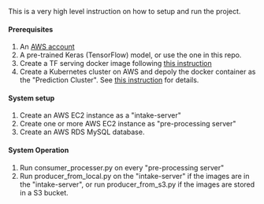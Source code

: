 This is a very high level instruction on how to setup and run the project.

#### Prerequisites
1. An [AWS account](https://aws.amazon.com/account/)
2. A pre-trained Keras (TensorFlow) model, or use the one in this repo.
3. Create a TF serving docker image following [this instruction](docs/tensorflow_serving_instructions.md)
4. Create a Kubernetes cluster on AWS and depoly the docker container as the "Prediction Cluster". See [this instruction](docs/kubernetes_instructions.md) for details.

#### System setup
1. Create an AWS EC2 instance as a "intake-server"
2. Create one or more AWS EC2 instance as "pre-processing server"
3. Create an AWS RDS MySQL database.

#### System Operation
1. Run consumer_processer.py on every "pre-processing server"
2. Run producer_from_local.py on the "intake-server" if the images are in the "intake-server", or run producer_from_s3.py if the images are stored in a S3 bucket.
